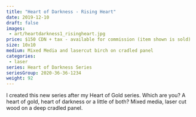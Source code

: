 ```yaml
---
title: "Heart of Darkness - Rising Heart"
date: 2019-12-10
draft: false
images:
 - art/heartdarkness1_risingheart.jpg
price: $150 CDN + tax - available for commission (item shown is sold)
size: 10x10 
medium: Mixed Media and lasercut birch on cradled panel
categories:
 - laser
series: Heart of Darkness Series
seriesGroup: 2020-36-36-1234
weight: 92
---
```


I created this new series after my Heart of Gold series. Which are you? A heart of gold, heart of darkness or a little of both?  Mixed media, laser cut wood on a deep cradled panel.